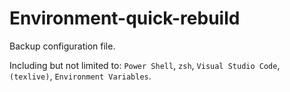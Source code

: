 # Environment-quick-rebuild
Backup configuration file.

Including but not limited to: `Power Shell`, `zsh`, `Visual Studio Code`, `(texlive)`, `Environment Variables`.

